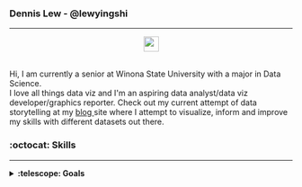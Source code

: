 ### Dennis Lew - @lewyingshi
***

<p align="center">
<img src="https://user-images.githubusercontent.com/5679180/79618120-0daffb80-80be-11ea-819e-d2b0fa904d07.gif" width="27px">
<br><br>
</p>

<p align="left"> 
  Hi, I am currently a senior at Winona State University with a major in Data Science.
  <br> I love all things data viz and I'm an aspiring data analyst/data viz developer/graphics reporter.
  Check out my current attempt of data storytelling at my <a href = "https://lewyingshi.github.io/blog/"> blog </a> site where I attempt to visualize, inform and improve my skills with different datasets out there.
</p>

### :octocat: Skills
***


<details>
  <summary><b>:telescope: Goals </b></summary>
  * Learning <br>
</details>
